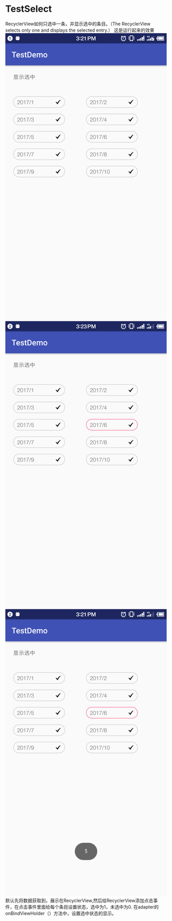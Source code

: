 # TestSelect
RecyclerView如何只选中一条，并显示选中的条目。（The RecyclerView selects only one and displays the selected entry.）
这是运行起来的效果
 ![image](https://github.com/chenzhikaizg/TestSelect/blob/master/app/src/main/res/mipmap-xhdpi/2.png)
 ![image](https://github.com/chenzhikaizg/TestSelect/blob/master/app/src/main/res/mipmap-xhdpi/1.png)
 ![image](https://github.com/chenzhikaizg/TestSelect/blob/master/app/src/main/res/mipmap-xhdpi/3.png)
默认先将数据获取到，展示在RecyclerView,然后给RecyclerView添加点击事件，在点击事件里面给每个条目设置状态，选中为1，未选中为0.
在adapter的onBindViewHolder（）方法中，设置选中状态的显示。
